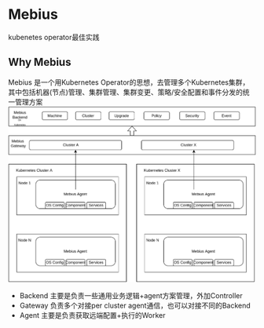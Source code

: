# Mebius
kubenetes operator最佳实践

## Why Mebius
Mebius 是一个用Kubernetes Operator的思想，去管理多个Kubernetes集群，其中包括机器(节点)管理、集群管理、集群变更、策略/安全配置和事件分发的统一管理方案
![](docs/arch.png "整体架构图")

* Backend 主要是负责一些通用业务逻辑+agent方案管理，外加Controller
* Gateway 负责多个对接per cluster agent通信，也可以对接不同的Backend
* Agent 主要是负责获取远端配置+执行的Worker

